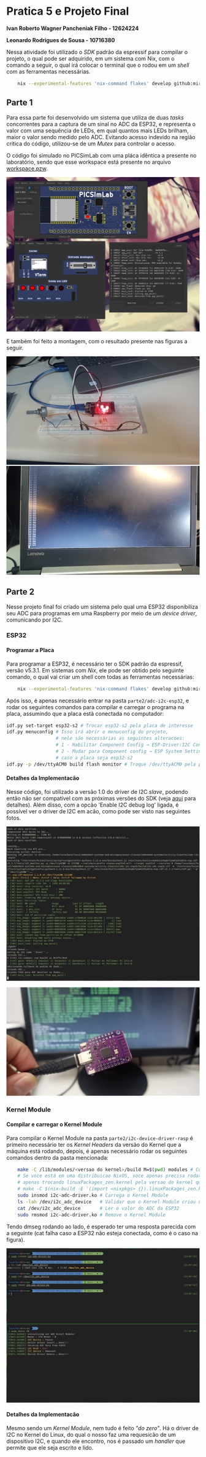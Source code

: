 # Pratica 5 e Projeto Final
**Ivan Roberto Wagner Pancheniak Filho - 12624224**

**Leonardo Rodrigues de Sousa - 10716380**

Nessa atividade foi utilizado o _SDK_ padrão da espressif para compilar o projeto, o qual pode ser adquirido,
em um sistema com Nix, com o comando a seguir, o qual irá colocar o terminal que o rodou em um _shell_ com as
ferramentas necessárias.

```sh
    nix --experimental-features 'nix-command flakes' develop github:mirrexagon/nixpkgs-esp-dev#esp32-idf -c $SHELL   
```
## Parte 1

Para essa parte foi desenvolvido um sistema que utiliza de duas _tasks_ concorrentes para a captura de um sinal
no ADC da ESP32, e representa o valor com uma sequência de LEDs, em qual quantos mais LEDs brilham, maior o valor
sendo medido pelo ADC. Evitando acesso indevido na região crítica do código, utilizou-se de um _Mutex_ para 
controlar o acesso.

O código foi simulado no PICSimLab com uma pláca idêntica a presente no laboratório, sendo que esse workspace está 
presente no arquivo [workspace.pzw](parte1/workspace.pzw).

![parte1](parte1.png)

E também foi feito a montagem, com o resultado presente nas figuras a seguir.

![parte1-foto1](parte1-foto1.png)
![parte1-foto2](parte1-foto2.png)

## Parte 2

Nesse projeto final foi criado um sistema pelo qual uma ESP32 disponibiliza seu ADC para programas em uma Raspberry 
por meio de um _device driver_, comunicando por I2C.

### ESP32

#### Programar a Placa

Para programar a ESP32, é necessário ter o SDK padrão da espressif, versão v5.3.1.
Em sistemas com _Nix_, ele pode ser obtido pelo seguinte comando, o qual vai criar um shell com todas as ferramentas necessárias:

```sh
    nix --experimental-features 'nix-command flakes' develop github:mirrexagon/nixpkgs-esp-dev#esp-idf-full -c $SHELL
```

Após isso, é apenas necessário entrar na pasta `parte2/adc-i2c-esp32`, e rodar os seguintes comandos para compilar e carregar o
programa na placa, assumindo que a placa está conectada no computador:

```sh
idf.py set-target esp32-s2 # Trocar esp32-s2 pela placa de interesse
idf.py menuconfig # Isso irá abrir o menuconfig do projeto,
                  # nele são necessárias as seguintes alteracoes:
                  # 1 - Habilitar Component Config → ESP-Driver:I2C Configurations → Enable I2C debug log
                  # 2 - Mudar para Component config → ESP System Settings → Channel for console output → USB CDC
                  # caso a placa seja esp32-s2
idf.py -p /dev/ttyACM0 build flash monitor # Troque /dev/ttyACM0 pela porta em que se encontra a placa
```
#### Detalhes da Implementacão

Nesse código, foi utilizado a versão 1.0 do driver de I2C _slave_, podendo então não ser compatível com as próximas versões do SDK 
(veja [aqui](https://docs.espressif.com/projects/esp-idf/en/latest/esp32/api-reference/peripherals/i2c.html#i2c-clock-configuration) para
detalhes). Além disso, com a opcão 'Enable I2C debug log' ligada, é possível ver o driver de I2C em acão, como pode ser visto nas 
seguintes fotos.

![parte2-esp32-saida](parte2-esp32-saida.png)

![parte2-esp32-foto](parte2-esp32-foto.png)

### Kernel Module

#### Compilar e carregar o Kernel Module

Para compilar o Kernel Module na pasta `parte2/i2c-device-driver-rasp` é primeiro necessário ter os _Kernel Headers_ da versão do Kernel
que a máquina está rodando, depois, é apenas necessário rodar os seguintes comandos dentro da pasta mencionada:

```sh
    make -C /lib/modules/<versao do kernel>/build M=$(pwd) modules # Compila o Kernel Module
    # Se voce está em uma distribuicao NixOS, voce apenas precisa rodar o seguinte comando, idependentemente de ter os Kernel Headers,
    # apenas trocando linuxPackages_zen.kernel pela versao do kernel que voce está usando
    # make -C $(nix-build -E '(import <nixpkgs> {}).linuxPackages_zen.kernel.dev' --no-out-link)/lib/modules/*/build M=$(pwd) modules
    sudo insmod i2c-adc-driver.ko # Carrega o Kernel Module
    ls -lah /dev/i2c_adc_device   # Validar que o Kernel Module criou um arquivo para ser interfaceado
    cat /dev/i2c_adc_device       # Ler o valor do ADC da ESP32
    sudo rmsmod i2c-adc-driver.ko # Remove o Kernel Module
```

Tendo dmseg rodando ao lado, é esperado ter uma resposta parecida com a seguinte (cat falha caso a ESP32 não esteja conectada, como é
o caso na figura).

![parte2-driver-saida](parte2-driver-saida.png)

#### Detalhes da Implementacão

Mesmo sendo um _Kernel Module_, nem tudo é feito _"do zero"_. Há o driver de I2C no Kernel do Linux, do qual o nosso faz uma requesicão 
de um dispositivo I2C, e quando ele encontro, nos é passado um _handler_ que permite que ele seja escrito e lido.
